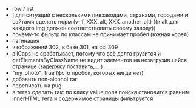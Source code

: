 - row / list
- ! для ситуаций с несколькими пивзаводами, странами, городами и сайтами сделать норм (v-if, XXX_alt, XXX_another_alt) ((и alt для каждого img должен соответствовать своему заводу))
- почему-то фильтр по классам не принимает пробел (южная корея)
- пагинация
- изображений 302, в базе 301, на cci 309
- allCaps не срабатывает, потому что всё долго грузится и getElementsByClassName не видит элементов на незагрузившейся странице (задержку поставить, ...)
- "my_photo": true (фото пробок, которых нигде нет)
- добавить non-alcohol тэг
- переписать на pug
- в тегах сделать так: по клику value поля поиска становится равным innerHTML тега и содержимое страницы фильтруется

